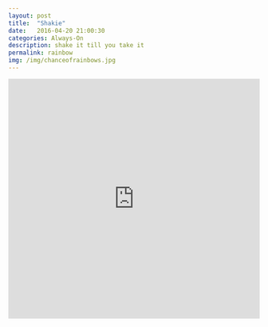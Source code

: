 ```yaml
---
layout: post
title:  "Shakie"
date:   2016-04-20 21:00:30
categories: Always-On
description: shake it till you take it
permalink: rainbow
img: /img/chanceofrainbows.jpg
---
```

<div>
	<iframe width="100%" height="480" src="https://www.youtube.com/embed/8-9-8u0JUWc?list=PLp1AzLEITCFxnF3zXRn5ZErynB5Vg5Ynr" frameborder="0" allowfullscreen></iframe>
</div>

